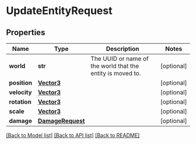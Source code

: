 # UpdateEntityRequest

## Properties
Name | Type | Description | Notes
------------ | ------------- | ------------- | -------------
**world** | **str** | The UUID or name of the world that the entity is moved to. | [optional] 
**position** | [**Vector3**](Vector3.md) |  | [optional] 
**velocity** | [**Vector3**](Vector3.md) |  | [optional] 
**rotation** | [**Vector3**](Vector3.md) |  | [optional] 
**scale** | [**Vector3**](Vector3.md) |  | [optional] 
**damage** | [**DamageRequest**](DamageRequest.md) |  | [optional] 

[[Back to Model list]](../README.md#documentation-for-models) [[Back to API list]](../README.md#documentation-for-api-endpoints) [[Back to README]](../README.md)


